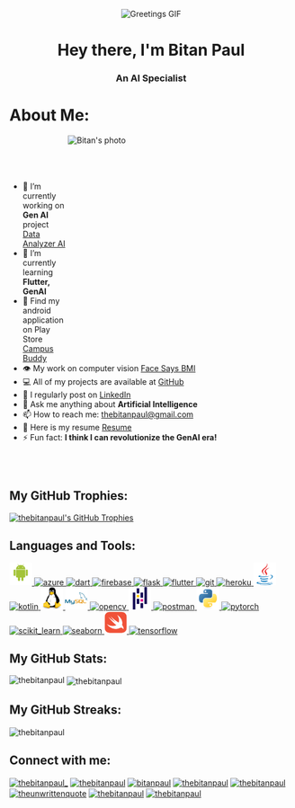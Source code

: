 <p align="center">
    <img alt="Greetings GIF" width="4000" height="500"     src="https://camo.githubusercontent.com/130ffc354b6ee3c8c9e506276e598bf4e19ea7950df203dacf6aeee4fc543a50/68747470733a2f2f616e616c7974696373696e6469616d61672e636f6d2f77702d636f6e74656e742f75706c6f6164732f323031382f31322f646576656c6f7065722d6472696262626c652e676966">
</p>

<h1 align="center">Hey there, I'm Bitan Paul</h1>
<h3 align="center">An AI Specialist</h3>



# About Me:

<img align="right" alt="Bitan's photo" width="400" height="400"
    src="https://github.com/user-attachments/assets/cb2ab442-4d4f-4d1d-9677-e1db92095d72"/>
<br><br>
<br><br>
<ul>
    <li>🔭 I’m currently working on <strong>Gen AI</strong> project <a href="https://dataanalyzerai.streamlit.app/">Data
            Analyzer AI</a></li>
    <li>🌱 I’m currently learning <strong>Flutter, GenAI</strong></li>
    <li>📱 Find my android application on Play Store <a
            href="https://play.google.com/store/apps/details?id=com.thebitanpaul.cubuddy&pli=1">Campus Buddy</a></li>
    <li>👁 My work on computer vision <a href="https://github.com/thebitanpaul/Face-Says-Bmi">Face Says BMI</a></li>
    <li>💻 All of my projects are available at <a href="https://github.com/thebitanpaul">GitHub</a></li>
    <li>📝 I regularly post on <a href="https://linkedin.com/in/thebitanpaul">LinkedIn</a></li>
    <li>💬 Ask me anything about <strong>Artificial Intelligence</strong></li>
    <li>📫 How to reach me: <a href="mailto:thebitanpaul@gmail.com">thebitanpaul@gmail.com</a></li>
    <li>📄 Here is my resume <a
            href="https://drive.google.com/drive/folders/1-hUcqcLcDq76lfxuBAEr54j08CVwuD8k?usp=sharing">Resume</a></li>
    <li>⚡ Fun fact: <strong>I think I can revolutionize the GenAI era!</strong></li>
</ul>

<br><br>

## My GitHub Trophies:

<p align="left"> <a href="https://github.com/ryo-ma/github-profile-trophy"><img src="https://github-profile-trophy.vercel.app/?username=thebitanpaul&theme=juicyfresh&no-frame=true" alt="thebitanpaul's GitHub Trophies" /></a> </p>


## Languages and Tools:

<p align="left"> <a href="https://developer.android.com" target="_blank" rel="noreferrer"> <img src="https://raw.githubusercontent.com/devicons/devicon/master/icons/android/android-original-wordmark.svg" alt="android" width="40" height="40"/> </a> <a href="https://azure.microsoft.com/en-in/" target="_blank" rel="noreferrer"> <img src="https://www.vectorlogo.zone/logos/microsoft_azure/microsoft_azure-icon.svg" alt="azure" width="40" height="40"/> </a> <a href="https://dart.dev" target="_blank" rel="noreferrer"> <img src="https://www.vectorlogo.zone/logos/dartlang/dartlang-icon.svg" alt="dart" width="40" height="40"/> </a> <a href="https://firebase.google.com/" target="_blank" rel="noreferrer"> <img src="https://www.vectorlogo.zone/logos/firebase/firebase-icon.svg" alt="firebase" width="40" height="40"/> </a> <a href="https://flask.palletsprojects.com/" target="_blank" rel="noreferrer"> <img src="https://www.vectorlogo.zone/logos/pocoo_flask/pocoo_flask-icon.svg" alt="flask" width="40" height="40"/> </a> <a href="https://flutter.dev" target="_blank" rel="noreferrer"> <img src="https://www.vectorlogo.zone/logos/flutterio/flutterio-icon.svg" alt="flutter" width="40" height="40"/> </a> <a href="https://git-scm.com/" target="_blank" rel="noreferrer"> <img src="https://www.vectorlogo.zone/logos/git-scm/git-scm-icon.svg" alt="git" width="40" height="40"/> </a> <a href="https://heroku.com" target="_blank" rel="noreferrer"> <img src="https://www.vectorlogo.zone/logos/heroku/heroku-icon.svg" alt="heroku" width="40" height="40"/> </a> <a href="https://www.java.com" target="_blank" rel="noreferrer"> <img src="https://raw.githubusercontent.com/devicons/devicon/master/icons/java/java-original.svg" alt="java" width="40" height="40"/> </a> <a href="https://kotlinlang.org" target="_blank" rel="noreferrer"> <img src="https://www.vectorlogo.zone/logos/kotlinlang/kotlinlang-icon.svg" alt="kotlin" width="40" height="40"/> </a> <a href="https://www.linux.org/" target="_blank" rel="noreferrer"> <img src="https://raw.githubusercontent.com/devicons/devicon/master/icons/linux/linux-original.svg" alt="linux" width="40" height="40"/> </a> <a href="https://www.mysql.com/" target="_blank" rel="noreferrer"> <img src="https://raw.githubusercontent.com/devicons/devicon/master/icons/mysql/mysql-original-wordmark.svg" alt="mysql" width="40" height="40"/> </a> <a href="https://opencv.org/" target="_blank" rel="noreferrer"> <img src="https://www.vectorlogo.zone/logos/opencv/opencv-icon.svg" alt="opencv" width="40" height="40"/> </a> <a href="https://pandas.pydata.org/" target="_blank" rel="noreferrer"> <img src="https://raw.githubusercontent.com/devicons/devicon/2ae2a900d2f041da66e950e4d48052658d850630/icons/pandas/pandas-original.svg" alt="pandas" width="40" height="40"/> </a> <a href="https://postman.com" target="_blank" rel="noreferrer"> <img src="https://www.vectorlogo.zone/logos/getpostman/getpostman-icon.svg" alt="postman" width="40" height="40"/> </a> <a href="https://www.python.org" target="_blank" rel="noreferrer"> <img src="https://raw.githubusercontent.com/devicons/devicon/master/icons/python/python-original.svg" alt="python" width="40" height="40"/> </a> <a href="https://pytorch.org/" target="_blank" rel="noreferrer"> <img src="https://www.vectorlogo.zone/logos/pytorch/pytorch-icon.svg" alt="pytorch" width="40" height="40"/> </a> <a href="https://scikit-learn.org/" target="_blank" rel="noreferrer"> <img src="https://upload.wikimedia.org/wikipedia/commons/0/05/Scikit_learn_logo_small.svg" alt="scikit_learn" width="40" height="40"/> </a> <a href="https://seaborn.pydata.org/" target="_blank" rel="noreferrer"> <img src="https://seaborn.pydata.org/_images/logo-mark-lightbg.svg" alt="seaborn" width="40" height="40"/> </a> <a href="https://developer.apple.com/swift/" target="_blank" rel="noreferrer"> <img src="https://raw.githubusercontent.com/devicons/devicon/master/icons/swift/swift-original.svg" alt="swift" width="40" height="40"/> </a> <a href="https://www.tensorflow.org" target="_blank" rel="noreferrer"> <img src="https://www.vectorlogo.zone/logos/tensorflow/tensorflow-icon.svg" alt="tensorflow" width="40" height="40"/> </a> </p>

## My GitHub Stats:

<p><img align="left" src="https://github-readme-stats.vercel.app/api/top-langs?username=thebitanpaul&show_icons=true&locale=en&layout=compact&theme=transparent" alt="thebitanpaul" /></p>

<p>&nbsp;<img align="center" src="https://github-readme-stats.vercel.app/api?username=thebitanpaul&show_icons=true&locale=en&theme=transparent" alt="thebitanpaul" /></p>

## My GitHub Streaks:

<p><img align="center" src="https://github-readme-streak-stats.herokuapp.com/?user=thebitanpaul&theme=transparent" alt="thebitanpaul" /></p>


## Connect with me:

<p align="left">
<a href="https://twitter.com/thebitanpaul_" target="blank"><img align="center" src="https://raw.githubusercontent.com/rahuldkjain/github-profile-readme-generator/master/src/images/icons/Social/twitter.svg" alt="thebitanpaul_" height="30" width="40" /></a>
<a href="https://linkedin.com/in/thebitanpaul" target="blank"><img align="center" src="https://raw.githubusercontent.com/rahuldkjain/github-profile-readme-generator/master/src/images/icons/Social/linked-in-alt.svg" alt="thebitanpaul" height="30" width="40" /></a>
<a href="https://kaggle.com/bitanpaul" target="blank"><img align="center" src="https://raw.githubusercontent.com/rahuldkjain/github-profile-readme-generator/master/src/images/icons/Social/kaggle.svg" alt="bitanpaul" height="30" width="40" /></a>
<a href="https://fb.com/thebitanpaul" target="blank"><img align="center" src="https://raw.githubusercontent.com/rahuldkjain/github-profile-readme-generator/master/src/images/icons/Social/facebook.svg" alt="thebitanpaul" height="30" width="40" /></a>
<a href="https://instagram.com/thebitanpaul" target="blank"><img align="center" src="https://raw.githubusercontent.com/rahuldkjain/github-profile-readme-generator/master/src/images/icons/Social/instagram.svg" alt="thebitanpaul" height="30" width="40" /></a>
<a href="https://www.youtube.com/c/theunwrittenquote" target="blank"><img align="center" src="https://raw.githubusercontent.com/rahuldkjain/github-profile-readme-generator/master/src/images/icons/Social/youtube.svg" alt="theunwrittenquote" height="30" width="40" /></a>
<a href="https://www.hackerrank.com/thebitanpaul" target="blank"><img align="center" src="https://raw.githubusercontent.com/rahuldkjain/github-profile-readme-generator/master/src/images/icons/Social/hackerrank.svg" alt="thebitanpaul" height="30" width="40" /></a>
<a href="https://auth.geeksforgeeks.org/user/thebitanpaul" target="blank"><img align="center" src="https://raw.githubusercontent.com/rahuldkjain/github-profile-readme-generator/master/src/images/icons/Social/geeks-for-geeks.svg" alt="thebitanpaul" height="30" width="40" /></a>
</p>
